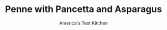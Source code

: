 ---
layout: ../../layouts/MarkdownPostLayout.astro
title: Penne with Pancetta and Asparagus
author: America's Test Kitchen
pubDate: 2023-03-15
description: "Our goal: a restaurant-quality dish with a weeknight-friendly cooking process."
image_url: https://res.cloudinary.com/hksqkdlah/image/upload/ar_1:1,c_fill,dpr_2.0,f_auto,fl_lossy.progressive.strip_profile,g_faces:auto,q_auto:low,w_344/43731-sfs-penne-with-asparagus-and-pancetta-37
tags: ["Main Courses","Italian","Vegetables","Pasta","Weeknight"]
calories: 3294
protein: 19
carbohydrates: 62
fats: 
fiber: 4
ingredients: ["4 ounces, pancetta, cut into ½-inch pieces","1 pound, asparagus, trimmed and cut on bias into 2-inch lengths","1/8 teaspoon, table salt, plus salt for cooking pasta","1 , garlic clove, minced","1 pound, penne","8 ounces (1 cup), mascarpone cheese","1 ounce, Pecorino Romano cheese, grated (½ cup), plus extra for serving","1 tablespoon, lemon juice","1 teaspoon, pepper","1/3 cup, chopped fresh basil"]
serves: 6
time: "50 minutes"
instructions: ["Cook pancetta in 12-inch nonstick skillet over medium heat until lightly browned and crispy, about 10 minutes. Using slotted spoon, transfer pancetta to paper towel lined plate, leaving fat in skillet.","Heat fat over high heat until just smoking. Add asparagus and salt and cook, without stirring, until just starting to brown, about 3 minutes. Stir and continue to cook until asparagus is browned and tender, about 2 minutes longer. Off heat, stir in garlic.","Meanwhile, bring 4 quarts water to boil in large pot. Add pasta and 1 tablespoon salt and cook, stirring often, until al dente. Reserve 1½ cups cooking water, then drain pasta and return it to pot over low heat.","Add mascarpone, Pecorino, lemon juice, pepper, pancetta, asparagus, and 1 cup reserved cooking water to pot and toss and stir vigorously to thoroughly combine, about 1 minute. Let pasta rest off heat for 3 minutes. Stir in basil. Adjust consistency with remaining reserved cooking water as needed. Season with salt and pepper to taste. Serve, passing extra Pecorino separately."]
nutrition: ["435 mg Potassium","335 mg Phosphorus","194 mg Calcium","3 mg Iron","62 mg Magnesium","520 mg Sodium","2 mg Zinc","24 g Fat","2 mg Niacin (B3)","7 g Monounsaturated","2 g Polyunsaturated","5 mg Vitamin C","65 mg Cholesterol","11 g Saturated","4 g Fiber","59 µg Folate (food)","4 g Sugars","39 µg Vitamin K","114 g Water","62 g Carbs","59 µg Folate equivalent (total)","19 g Protein","1 mg Vitamin E","183 µg Vitamin A","549 kcal Energy","3294 calories"]
notes: "Buy asparagus spears that are between ¼ inch and ½ inch in diameter. To trim the asparagus, hold a spear with one hand about halfway down the stalk; with the thumb and index finger of your other hand, grasp the spear about 1 inch from the bottom. Bend the stalk until it snaps, discard the bottom portion, and use the stalk as a guide for cutting the rest of the asparagus with your knife. Buy a hunk of pancetta from the deli counter rather than presliced pancetta."
---